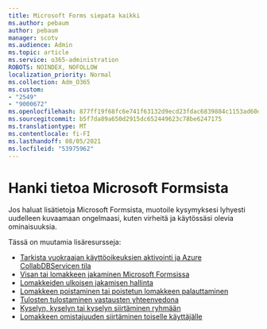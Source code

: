 ```yaml
---
title: Microsoft Forms siepata kaikki
ms.author: pebaum
author: pebaum
manager: scotv
ms.audience: Admin
ms.topic: article
ms.service: o365-administration
ROBOTS: NOINDEX, NOFOLLOW
localization_priority: Normal
ms.collection: Adm_O365
ms.custom:
- "2549"
- "9000672"
ms.openlocfilehash: 877ff19f68fc6e741f63132d9ecd23fdac6839884c1153ad60dd2ec6f0b6adc6
ms.sourcegitcommit: b5f7da89a650d2915dc652449623c78be6247175
ms.translationtype: MT
ms.contentlocale: fi-FI
ms.lasthandoff: 08/05/2021
ms.locfileid: "53975962"
---
```

# <a name="get-information-about-microsoft-forms"></a>Hanki tietoa Microsoft Formsista

Jos haluat lisätietoja Microsoft Formsista, muotoile kysymyksesi lyhyesti uudelleen kuvaamaan ongelmaasi, kuten virheitä ja käytössäsi olevia ominaisuuksia. 

Tässä on muutamia lisäresursseja:

- [Tarkista vuokraajan käyttöoikeuksien aktivointi ja Azure CollabDBServicen tila](https://support.office.com/article/Turn-off-or-turn-on-Microsoft-Forms-8dcbf3ab-f2d6-459a-b8be-8d9892132a43)
- [Visan tai lomakkeen jakaminen Microsoft Formsissa](https://support.office.com/article/Share-a-form-to-collaborate-d5bb5cf0-8401-4c15-bb8c-8e108cd7e69b)
- [Lomakkeiden ulkoisen jakamisen hallinta](https://support.office.com/article/set-up-microsoft-forms-cc52287a-4550-464d-9a1b-457bf9df2240?#PickTab=Configure)
- [Lomakkeen poistaminen tai poistetun lomakkeen palauttaminen](https://support.office.com/article/Delete-a-form-2207e468-ce1b-4c4a-a256-caf631d87af0)
- [Tulosten tulostaminen vastausten yhteenvedona](https://support.office.com/article/Print-a-form-22100b98-ba3c-41c1-9513-f76caca664fc)
- [Kyselyn, kyselyn tai kyselyn siirtäminen ryhmään](https://support.office.com/article/Transfer-ownership-of-a-form-921a6361-a4e5-44ea-bce9-c4ed63aa54b4)
- [Lomakkeen omistajuuden siirtäminen toiselle käyttäjälle](https://support.office.com/article/Transfer-ownership-of-a-form-921a6361-a4e5-44ea-bce9-c4ed63aa54b4)